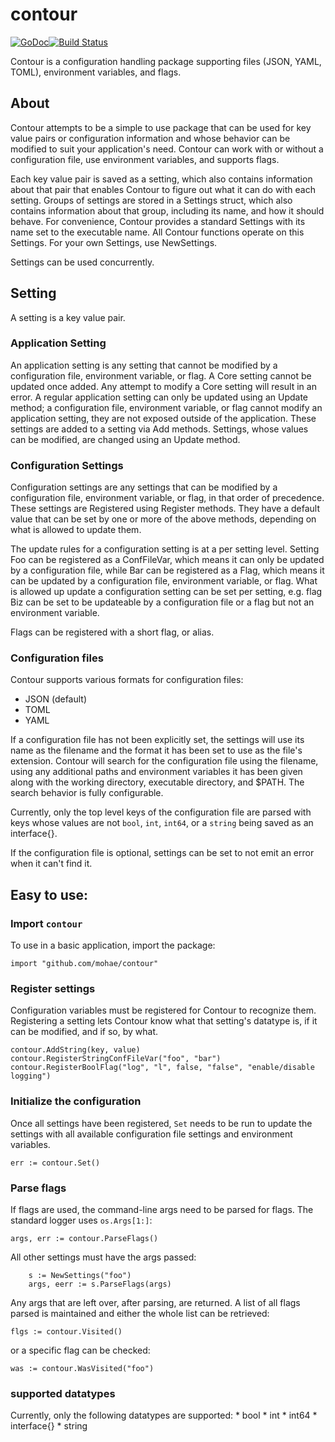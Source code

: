 contour
=======
[![GoDoc](https://godoc.org/github.com/mohae/contour?status.svg)](https://godoc.org/github.com/mohae/contour)[![Build Status](https://travis-ci.org/mohae/contour.png)](https://travis-ci.org/mohae/contour)

Contour is a configuration handling package supporting files (JSON, YAML, TOML), environment variables, and flags.

## About
Contour attempts to be a simple to use package that can be used for key value pairs or configuration information and whose behavior can be modified to suit your application's need.  Contour can work with or without a configuration file, use environment variables, and supports flags.

Each key value pair is saved as a setting, which also contains information about that pair that enables Contour to figure out what it can do with each setting. Groups of settings are stored in a Settings struct, which also contains information about that group, including its name, and how it should behave. For convenience, Contour provides a standard Settings with its name set to the executable name. All Contour functions operate on this Settings. For your own Settings, use NewSettings.

Settings can be used concurrently.

## Setting
A setting is a key value pair.

### Application Setting
An application setting is any setting that cannot be modified by a configuration file, environment variable, or flag. A Core setting cannot be updated once added. Any attempt to modify a Core setting will result in an error. A regular application setting can only be updated using an Update method; a configuration file, environment variable, or flag cannot modify an application setting, they are not exposed outside of the application. These settings are added to a setting via Add methods. Settings, whose values can be modified, are changed using an Update method.

### Configuration Settings
Configuration settings are any settings that can be modified by a configuration file, environment variable, or flag, in that order of precedence. These settings are Registered using Register methods. They have a default value that can be set by one or more of the above methods, depending on what is allowed to update them.

The update rules for a configuration setting is at a per setting level. Setting Foo can be registered as a ConfFileVar, which means it can only be updated by a configuration file, while Bar can be registered as a Flag, which means it can be updated by a configuration file, environment variable, or flag. What is allowed up update a configuration setting can be set per setting, e.g. flag Biz can be set to be updateable by a configuration file or a flag but not an environment variable.

Flags can be registered with a short flag, or alias.

### Configuration files
Contour supports various formats for configuration files:

* JSON (default)
* TOML
* YAML

If a configuration file has not been explicitly set, the settings will use its name as the filename and the format it has been set to use as the file's extension. Contour will search for the configuration file using the filename, using any additional paths and environment variables it has been given along with the working directory, executable directory, and $PATH. The search behavior is fully configurable.

Currently, only the top level keys of the configuration file are parsed with keys whose values are not `bool`, `int`, `int64`, or a `string` being saved as an interface{}.

If the configuration file is optional, settings can be set to not emit an error when it can't find it.

## Easy to use:
### Import `contour`
To use in a basic application, import the package:

	import "github.com/mohae/contour"

### Register settings
Configuration variables must be registered for Contour to recognize them. Registering a setting lets Contour know what that setting's datatype is, if it can be modified, and if so, by what.

    contour.AddString(key, value)
    contour.RegisterStringConfFileVar("foo", "bar")
    contour.RegisterBoolFlag("log", "l", false, "false", "enable/disable logging")

### Initialize the configuration
Once all settings have been registered, `Set` needs to be run to update the settings with all available configuration file settings and environment variables.

    err := contour.Set()

### Parse flags
If flags are used, the command-line args need to be parsed for flags. The standard logger uses `os.Args[1:]`:

    args, err := contour.ParseFlags()

 All other settings must have the args passed:

 		s := NewSettings("foo")
		args, eerr := s.ParseFlags(args)

Any args that are left over, after parsing, are returned. A list of all flags parsed is maintained and either the whole list can be retrieved:

    flgs := contour.Visited()

or a specific flag can be checked:

    was := contour.WasVisited("foo")

### supported datatypes
Currently, only the following datatypes are supported:
	* bool
	* int
	* int64
	* interface{}
	* string
